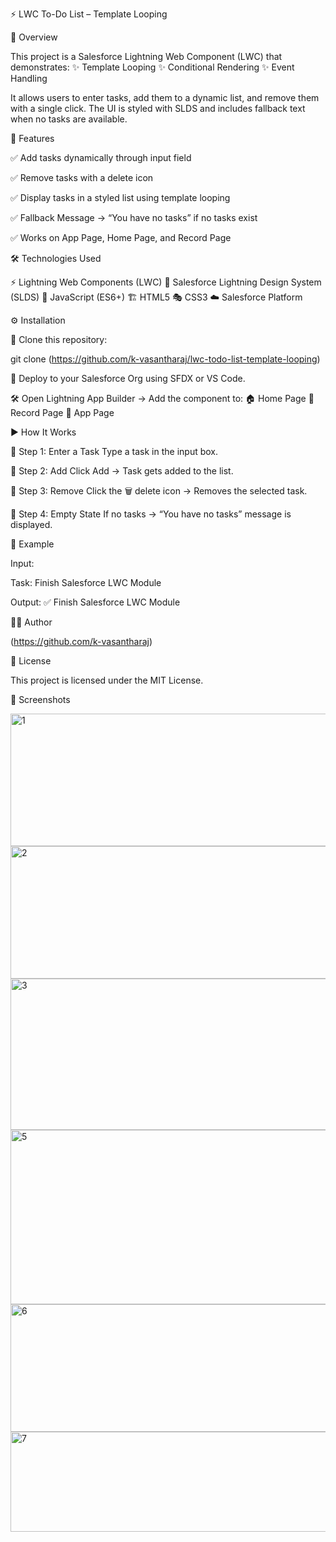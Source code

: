 ⚡️ LWC To-Do List – Template Looping

📖 Overview

This project is a Salesforce Lightning Web Component (LWC) that demonstrates:
✨ Template Looping
✨ Conditional Rendering
✨ Event Handling

It allows users to enter tasks, add them to a dynamic list, and remove them with a single click. The UI is styled with SLDS and includes fallback text when no tasks are available.

🎯 Features

✅ Add tasks dynamically through input field

✅ Remove tasks with a delete icon

✅ Display tasks in a styled list using template looping

✅ Fallback Message → “You have no tasks” if no tasks exist

✅ Works on App Page, Home Page, and Record Page

🛠️ Technologies Used

⚡ Lightning Web Components (LWC)
🎨 Salesforce Lightning Design System (SLDS)
📜 JavaScript (ES6+)
🏗️ HTML5
🎭 CSS3
☁️ Salesforce Platform

⚙️ Installation

📂 Clone this repository:

git clone (https://github.com/k-vasantharaj/lwc-todo-list-template-looping)


🚀 Deploy to your Salesforce Org using SFDX or VS Code.

🛠️ Open Lightning App Builder → Add the component to:
🏠 Home Page
📄 Record Page
📱 App Page

▶️ How It Works

🔹 Step 1: Enter a Task
Type a task in the input box.

🔹 Step 2: Add
Click Add → Task gets added to the list.

🔹 Step 3: Remove
Click the 🗑️ delete icon → Removes the selected task.

🔹 Step 4: Empty State
If no tasks → “You have no tasks” message is displayed.

🚀 Example

Input:

Task: Finish Salesforce LWC Module

Output:
✅ Finish Salesforce LWC Module

🧑‍💻 Author

(https://github.com/k-vasantharaj)

📜 License

This project is licensed under the MIT License.

📸 Screenshots

<img width="635" height="212" alt="1" src="https://github.com/user-attachments/assets/0430bc75-c6cd-46b6-9463-70d5b2e67ad3" />
<img width="638" height="212" alt="2" src="https://github.com/user-attachments/assets/d05dc6de-e181-4556-a314-0896f8b53278" />
<img width="636" height="242" alt="3" src="https://github.com/user-attachments/assets/f450df02-8c82-4b7b-a655-22a6c3290a9c" />
<img width="638" height="279" alt="5" src="https://github.com/user-attachments/assets/0d72f732-60c9-4052-95da-7e4015bc3d23" />
<img width="636" height="204" alt="6" src="https://github.com/user-attachments/assets/4e28395c-bdfc-4c89-a5c8-ba2f0e99b7ff" />
<img width="636" height="160" alt="7" src="https://github.com/user-attachments/assets/0dc4e320-a314-4ee9-86b1-f8a0d56f9261" />

